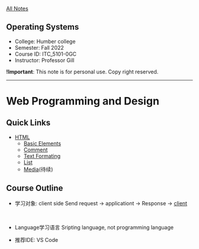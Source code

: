 [All Notes](/index.md)

## Operating Systems

- College: Humber college
- Semester: Fall 2022
- Course ID: ITC_5101-0GC
- Instructor: Professor Gill

**!Important**: This note is for personal use. Copy right reserved.

---

# Web Programming and Design

## Quick Links

- [HTML](./html/html_index.md)
    - [Basic Elements](./html/html_basic.md)
    - [Comment](./html/html_comment.md)
    - [Text Formating](./html/html_text_formating.md)
    - [List](./html/html_list.md)
    - [Media](./html/html_media.md)(待续)

## Course Outline

- 学习对象: client side
    Send request -> applicationt -> Response -> <u>client</u>

&emsp;

- Language学习语言
    Sripting language, not programming language

- 推荐IDE: VS Code